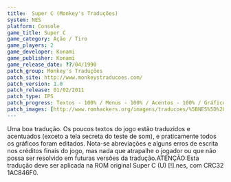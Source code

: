 ```yaml
---
title:  Super C (Monkey's Traduções)
system: NES
platform: Console
game_title: Super C
game_category: Ação / Tiro
game_players: 2
game_developer: Konami
game_publisher: Konami
game_release_date: ??/04/1990
patch_group: Monkey's Traduções
patch_site: http://www.monkeystraducoes.com/
patch_version: 1.0
patch_release: 01/02/2011
patch_type: IPS
patch_progress: Textos - 100% / Menus - 100% / Acentos - 100% / Gráficos - 95%
patch_images: [http://www.romhackers.org/imagens/traducoes/%5BNES%5D%20Super%20C%20-%20Monkey's%20Tradu%C3%A7%C3%B5es%20-%201.png,http://www.romhackers.org/imagens/traducoes/%5BNES%5D%20Super%20C%20-%20Monkey's%20Tradu%C3%A7%C3%B5es%20-%202.png,http://www.romhackers.org/imagens/traducoes/%5BNES%5D%20Super%20C%20-%20Monkey's%20Tradu%C3%A7%C3%B5es%20-%203.png]
---
```

Uma boa tradução. Os poucos textos do jogo estão traduzidos e acentuados (exceto a tela secreta do teste de som), e praticamente todos os gráficos foram editados. Nota-se abreviações e alguns erros de escrita nos créditos finais do jogo, mas nada que atrapalhe o jogador ou que não possa ser resolvido em futuras versões da tradução.ATENÇÃO:Esta tradução deve ser aplicada na ROM original Super C (U) [!].nes, com CRC32 1AC846F0.
